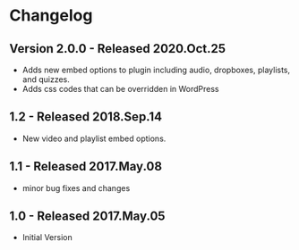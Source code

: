 # Changelog

## Version 2.0.0 - Released 2020.Oct.25
- Adds new embed options to plugin including audio, dropboxes, playlists, and quizzes.
- Adds css codes that can be overridden in WordPress

## 1.2 - Released 2018.Sep.14 
- New video and playlist embed options.

## 1.1 - Released 2017.May.08 
- minor bug fixes and changes

## 1.0 - Released 2017.May.05 
- Initial Version